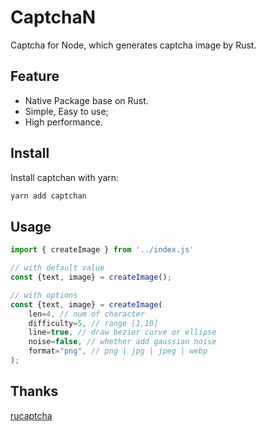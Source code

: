 # CaptchaN

Captcha for Node, which generates captcha image by Rust.

## Feature

- Native Package base on Rust.
- Simple, Easy to use;
- High performance.

## Install

Install captchan with yarn:

```bash
yarn add captchan
```

## Usage

```javascript
import { createImage } from '../index.js'

// with default value
const {text, image} = createImage();

// with options
const {text, image} = createImage(
    len=4, // num of character
    difficulty=5, // range [1,10]
    line=true, // draw bezier curve or ellipse
    noise=false, // whether add gaussian noise
    format="png", // png | jpg | jpeg | webp
);
```

## Thanks

[rucaptcha](https://github.com/huacnlee/rucaptcha)
